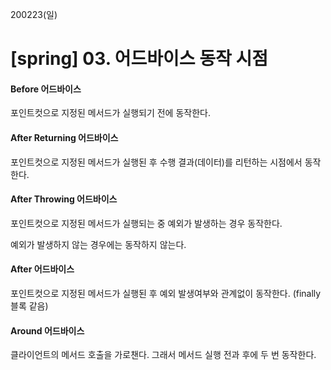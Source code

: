 200223(일)

# [spring] 03. 어드바이스 동작 시점



#### Before 어드바이스

포인트컷으로 지정된 메서드가 실행되기 전에 동작한다.



#### After Returning 어드바이스

포인트컷으로 지정된 메서드가 실행된 후 수행 결과(데이터)를 리턴하는 시점에서 동작한다.



#### After Throwing 어드바이스

포인트컷으로 지정된 메서드가 실행되는 중 예외가 발생하는 경우 동작한다.

예외가 발생하지 않는 경우에는 동작하지 않는다.



#### After 어드바이스

포인트컷으로 지정된 메서드가 실행된 후 예외 발생여부와 관계없이 동작한다. (finally 블록 같음)



#### Around 어드바이스

클라이언트의 메서드 호출을 가로챈다. 그래서 메서드 실행 전과 후에 두 번 동작한다.


